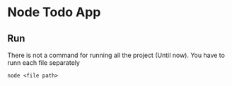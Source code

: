 # Node Todo App

## Run

There is not a command for running all the project (Until now).
You have to runn each file separately

`node <file path>`
